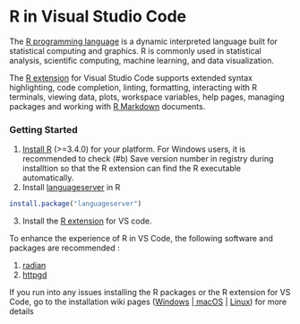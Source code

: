 # R in Visual Studio Code

The [R programming language](#https://www.r-project.org/) is a dynamic interpreted language built for statistical computing and graphics. R is commonly used in statistical analysis, scientific computing, machine learning, and data visualization.

The [R extension](#https://marketplace.visualstudio.com/items?itemName=REditorSupport.r) for Visual Studio Code supports extended syntax highlighting, code completion, linting, formatting, interacting with R terminals, viewing data, plots, workspace variables, help pages, managing packages and working with [R Markdown](#https://github.com/REditorSupport/vscode-R/wiki/R-Markdown) documents.

### Getting Started

   1. [Install R](#https://cloud.r-project.org/) (>=3.4.0) for your platform. For Windows users, it is recommended to check (#b) Save version number in registry during installtion so that the R extension can find the R executable automatically.
   2. Install [languageserver](#https://github.com/REditorSupport/languageserver) in R
   ```R 
   install.package("languageserver")
   ```
   3. Install the [R extension](#https://marketplace.visualstudio.com/items?itemName=REditorSupport.r) for VS code.

To enhance the experience of R in VS Code, the following software and packages are recommended :
  1. [radian](#https://github.com/randy3k/radian)
  2. [httpgd](#https://github.com/nx10/httpgd)


If you run into any issues installing the R packages or the R extension for VS Code, go to the installation wiki pages ([Windows](#https://github.com/REditorSupport/vscode-R/wiki/Installation:-Windows) |[ macOS](#https://github.com/REditorSupport/vscode-R/wiki/Installation:-macOS) | [Linux](#https://github.com/REditorSupport/vscode-R/wiki/Installation:-Linux)) for more details